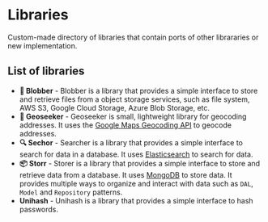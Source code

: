 # Libraries

Custom-made directory of libraries that contain ports of other librararies or new implementation.

## List of libraries

- **👾 Blobber** - Blobber is a library that provides a simple interface to store and retrieve files from a object
  storage services, such as file system, AWS S3, Google Cloud Storage, Azure Blob Storage, etc.
- **🧭 Geoseeker** - Geoseeker is small, lightweight library for geocoding addresses. It uses the [Google Maps
  Geocoding API](https://developers.google.com/maps/documentation/geocoding/overview) to geocode addresses.
- **🔍 Sechor** - Searcher is a library that provides a simple interface to search for data in a database. It uses
  [Elasticsearch](https://www.elastic.co/) to search for data.
- **📦 Storr** - Storer is a library that provides a simple interface to store and retrieve data from a database. It
  uses [MongoDB](https://www.mongodb.com/) to store data. It provides multiple ways to organize and interact with data
  such as `DAL`, `Model` and `Repository` patterns.
- **Unihash** - Unihash is a library that provides a simple interface to hash passwords.